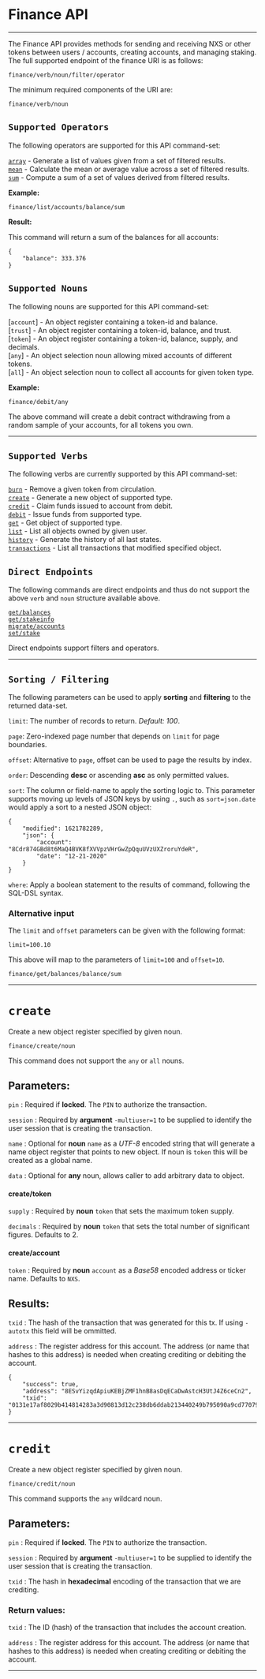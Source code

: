 # Finance API
-----------------------------------

The Finance API provides methods for sending and receiving NXS or other tokens between users / accounts, creating accounts, and managing staking. The full supported endpoint of the finance URI is as follows:

```
finance/verb/noun/filter/operator
```

The minimum required components of the URI are:

```
finance/verb/noun
```


## `Supported Operators`

The following operators are supported for this API command-set:

[`array`](#array) - Generate a list of values given from a set of filtered results.     
[`mean`](#mean)   - Calculate the mean or average value across a set of filtered results.  
[`sum`](#sum)   - Compute a sum of a set of values derived from filtered results.

**Example:**

```
finance/list/accounts/balance/sum
```

**Result:**

This command will return a sum of the balances for all accounts:

```
{
    "balance": 333.376
}
```



## `Supported Nouns`

The following nouns are supported for this API command-set:

[`account`] - An object register containing a token-id and balance.     
[`trust`]   - An object register containing a token-id, balance, and trust.     
[`token`]   - An object register containing a token-id, balance, supply, and decimals.      
[`any`]     - An object selection noun allowing mixed accounts of different tokens.     
[`all`]     - An object selection noun to collect all accounts for given token type.    

**Example:**

```
finance/debit/any
```

The above command will create a debit contract withdrawing from a random sample of your accounts, for all tokens you own.

-----------------------------------


## `Supported Verbs`

The following verbs are currently supported by this API command-set:

[`burn`](#burn)     - Remove a given token from circulation.   
[`create`](#create) - Generate a new object of supported type.   
[`credit`](#credit) - Claim funds issued to account from debit.     
[`debit`](#debit)   - Issue funds from supported type.  
[`get`](#get)       - Get object of supported type.     
[`list`](#list)     - List all objects owned by given user.     
[`history`](#history) - Generate the history of all last states.          
[`transactions`](#transactions) - List all transactions that modified specified object.     


## `Direct Endpoints`

The following commands are direct endpoints and thus do not support the above `verb` and `noun` structure available above.

[`get/balances`](#create)    
[`get/stakeinfo`](#credit)  
[`migrate/accounts`](#debit)    
[`set/stake`](#get)

Direct endpoints support filters and operators.

-----------------------------------

## <a name="create"></a> `Sorting / Filtering`

The following parameters can be used to apply **sorting** and **filtering** to the returned data-set.

`limit`: The number of records to return. *Default: 100*.

`page`: Zero-indexed page number that depends on `limit` for page boundaries.

`offset`: Alternative to `page`, offset can be used to page the results by index.

`order`: Descending **desc** or ascending **asc** as only permitted values.

`sort`: The column or field-name to apply the sorting logic to. This parameter supports moving up levels of JSON keys by using `.`, such as `sort=json.date` would apply a sort to a nested JSON object:

```
{
    "modified": 1621782289,
    "json": {
        "account": "8Cdr874GBd8t6MaQ4BVK8fXVVpzVHrGwZpQquUVzUXZroruYdeR",
        "date": "12-21-2020"
    }
}
```

`where`: Apply a boolean statement to the results of command, following the SQL-DSL syntax.

### Alternative input

The `limit` and `offset` parameters can be given with the following format:

```
limit=100.10
```

This above will map to the parameters of `limit=100` and `offset=10`.


```
finance/get/balances/balance/sum
```

-----------------------------------

# <a name="create"></a> `create`

Create a new object register specified by given noun.

```
finance/create/noun
```

This command does not support the `any` or `all` nouns.

## Parameters:

`pin` : Required if  **locked**. The `PIN` to authorize the transaction.

`session` : Required by **argument** `-multiuser=1` to be supplied to identify the user session that is creating the transaction.

`name` : Optional for **noun** `name` as a *UTF-8* encoded string that will generate a name object register that points to new object. If noun is `token` this will be created as a global name.

`data` : Optional for **any** noun, allows caller to add arbitrary data to object.


#### create/token ####

`supply` : Required by **noun** `token` that sets the maximum token supply.

`decimals` : Required by **noun** `token` that sets the total number of significant figures. Defaults to 2.

#### create/account ####

`token` : Required by **noun** `account` as a *Base58* encoded address or ticker name. Defaults to `NXS`.


## Results: ##

`txid` : The hash of the transaction that was generated for this tx. If using `-autotx` this field will be ommitted.

`address` : The register address for this  account. The address (or name that hashes to this address) is needed when creating crediting or debiting the account.

```
{
    "success": true,
    "address": "8ESvYizqdApiuKEBjZMF1hnB8asDqECaDwAstcH3UtJ4Z6ceCn2",
    "txid": "0131e17af8029b414814283a3d90813d12c238db6ddab213440249b795090a9cd77079d5804ec38303a59414d87108d4e44bf31f54a6c176285281a88ab5d737"
}
```

-----------------------------------

# <a name="credit"></a> `credit`

Create a new object register specified by given noun.

```
finance/credit/noun
```

This command supports the `any` wildcard noun.

## Parameters:

`pin` : Required if  **locked**. The `PIN` to authorize the transaction.

`session` : Required by **argument** `-multiuser=1` to be supplied to identify the user session that is creating the transaction.

`txid` : The hash in **hexadecimal** encoding of the transaction that we are crediting.


### Return values:

`txid` : The ID (hash) of the transaction that includes the account creation.

`address` : The register address for this  account. The address (or name that hashes to this address) is needed when creating crediting or debiting the account.

-----------------------------------

